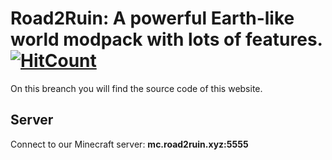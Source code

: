 # Road2Ruin: A powerful Earth-like world modpack with lots of features. [![HitCount](http://hits.dwyl.com/uta-org/road2ruingithubio.svg)](http://hits.dwyl.com/uta-org/road2ruingithubio)

On this breanch you will find the source code of this website.

## Server

Connect to our Minecraft server: **mc.road2ruin.xyz:5555**